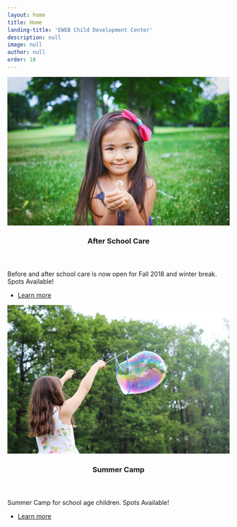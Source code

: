 ```yaml
---
layout: home
title: Home
landing-title: 'EWEB Child Development Center'
description: null
image: null
author: null
order: 10
---
```




<section id="one" class="spotlights">

<section>
<a href="#" class="image">
    <img src="assets/images/camp.jpg" alt="" data-position="center center" />
</a>
<div class="content">
<div class="inner">
<header class="major">
    <h1>After School Care</h1>
</header>
<p>
Before and after school care is now open for Fall 2018 and winter break. Spots Available!
</p>
<ul class="actions">
    <li><a href="after_school_landing.html" class="button">Learn more</a></li>
</ul>
</div>
</div>
</section>

<section>
<a href="#" class="image">
    <img src="assets/images/bubbles.jpg" alt="" data-position="center center" />
</a>
<div class="content">
<div class="inner">
<header class="major">
    <h1>Summer Camp</h1>
</header>
<p>
Summer Camp for school age children. Spots Available!
</p>
<ul class="actions">
    <li><a href="camp.html" class="button">Learn more</a></li>
</ul>
</div>
</div>
</section>
<!--section>

<p class="map">
<iframe src="https://www.google.com/maps/embed?pb=!1m18!1m12!1m3!1d2865.863387613007!2d-123.10699618448821!3d44.086173979108786!2m3!1f0!2f0!3f0!3m2!1i1024!2i768!4f13.1!3m3!1m2!1s0x54c0e2758964a9a5%3A0xaee54d3b74bca13a!2s888+Goodpasture+Island+Rd%2C+Eugene%2C+OR+97401!5e0!3m2!1sen!2sus!4v1522187360499" width="100%" height="100%" frameborder="0" style="border:0" allowfullscreen></iframe>
</p>
<div class="content">
<div class="inner">
<header class="major">
    <h1>We have moved!</h1>
</header>
<p>
EWEB CDC has moved into our new building on 888 Goodpasture Island Road.
</p>
<ul class="actions">
    <li><a href="888.html" class="button">Learn more!</a></li>
</ul>
</div>
</div>
</section-->


</section>